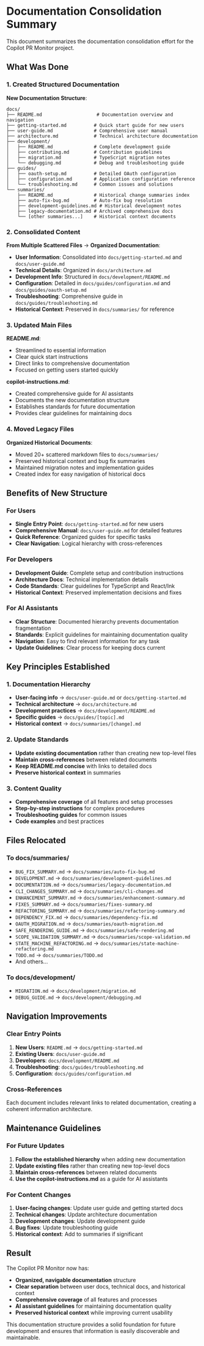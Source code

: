 # Documentation Consolidation Summary

This document summarizes the documentation consolidation effort for the Copilot PR Monitor project.

## What Was Done

### 1. Created Structured Documentation

**New Documentation Structure**:

```
docs/
├── README.md                    # Documentation overview and navigation
├── getting-started.md          # Quick start guide for new users
├── user-guide.md               # Comprehensive user manual
├── architecture.md             # Technical architecture documentation
├── development/
│   ├── README.md               # Complete development guide
│   ├── contributing.md         # Contribution guidelines
│   ├── migration.md            # TypeScript migration notes
│   └── debugging.md            # Debug and troubleshooting guide
├── guides/
│   ├── oauth-setup.md          # Detailed OAuth configuration
│   ├── configuration.md        # Application configuration reference
│   └── troubleshooting.md      # Common issues and solutions
└── summaries/
    ├── README.md               # Historical change summaries index
    ├── auto-fix-bug.md         # Auto-fix bug resolution
    ├── development-guidelines.md # Historical development notes
    ├── legacy-documentation.md # Archived comprehensive docs
    └── [other summaries...]    # Historical context documents
```

### 2. Consolidated Content

**From Multiple Scattered Files** → **Organized Documentation**:

- **User Information**: Consolidated into `docs/getting-started.md` and `docs/user-guide.md`
- **Technical Details**: Organized in `docs/architecture.md`
- **Development Info**: Structured in `docs/development/README.md`
- **Configuration**: Detailed in `docs/guides/configuration.md` and `docs/guides/oauth-setup.md`
- **Troubleshooting**: Comprehensive guide in `docs/guides/troubleshooting.md`
- **Historical Context**: Preserved in `docs/summaries/` for reference

### 3. Updated Main Files

**README.md**:

- Streamlined to essential information
- Clear quick start instructions
- Direct links to comprehensive documentation
- Focused on getting users started quickly

**copilot-instructions.md**:

- Created comprehensive guide for AI assistants
- Documents the new documentation structure
- Establishes standards for future documentation
- Provides clear guidelines for maintaining docs

### 4. Moved Legacy Files

**Organized Historical Documents**:

- Moved 20+ scattered markdown files to `docs/summaries/`
- Preserved historical context and bug fix summaries
- Maintained migration notes and implementation guides
- Created index for easy navigation of historical docs

## Benefits of New Structure

### For Users

- **Single Entry Point**: `docs/getting-started.md` for new users
- **Comprehensive Manual**: `docs/user-guide.md` for detailed features
- **Quick Reference**: Organized guides for specific tasks
- **Clear Navigation**: Logical hierarchy with cross-references

### For Developers

- **Development Guide**: Complete setup and contribution instructions
- **Architecture Docs**: Technical implementation details
- **Code Standards**: Clear guidelines for TypeScript and React/Ink
- **Historical Context**: Preserved implementation decisions and fixes

### For AI Assistants

- **Clear Structure**: Documented hierarchy prevents documentation fragmentation
- **Standards**: Explicit guidelines for maintaining documentation quality
- **Navigation**: Easy to find relevant information for any task
- **Update Guidelines**: Clear process for keeping docs current

## Key Principles Established

### 1. Documentation Hierarchy

- **User-facing info** → `docs/user-guide.md` or `docs/getting-started.md`
- **Technical architecture** → `docs/architecture.md`
- **Development practices** → `docs/development/README.md`
- **Specific guides** → `docs/guides/[topic].md`
- **Historical context** → `docs/summaries/[change].md`

### 2. Update Standards

- **Update existing documentation** rather than creating new top-level files
- **Maintain cross-references** between related documents
- **Keep README.md concise** with links to detailed docs
- **Preserve historical context** in summaries

### 3. Content Quality

- **Comprehensive coverage** of all features and setup processes
- **Step-by-step instructions** for complex procedures
- **Troubleshooting guides** for common issues
- **Code examples** and best practices

## Files Relocated

### To docs/summaries/

- `BUG_FIX_SUMMARY.md` → `docs/summaries/auto-fix-bug.md`
- `DEVELOPMENT.md` → `docs/summaries/development-guidelines.md`
- `DOCUMENTATION.md` → `docs/summaries/legacy-documentation.md`
- `CLI_CHANGES_SUMMARY.md` → `docs/summaries/cli-changes.md`
- `ENHANCEMENT_SUMMARY.md` → `docs/summaries/enhancement-summary.md`
- `FIXES_SUMMARY.md` → `docs/summaries/fixes-summary.md`
- `REFACTORING_SUMMARY.md` → `docs/summaries/refactoring-summary.md`
- `DEPENDENCY_FIX.md` → `docs/summaries/dependency-fix.md`
- `OAUTH_MIGRATION.md` → `docs/summaries/oauth-migration.md`
- `SAFE_RENDERING_GUIDE.md` → `docs/summaries/safe-rendering.md`
- `SCOPE_VALIDATION_SUMMARY.md` → `docs/summaries/scope-validation.md`
- `STATE_MACHINE_REFACTORING.md` → `docs/summaries/state-machine-refactoring.md`
- `TODO.md` → `docs/summaries/TODO.md`
- And others...

### To docs/development/

- `MIGRATION.md` → `docs/development/migration.md`
- `DEBUG_GUIDE.md` → `docs/development/debugging.md`

## Navigation Improvements

### Clear Entry Points

1. **New Users**: `README.md` → `docs/getting-started.md`
2. **Existing Users**: `docs/user-guide.md`
3. **Developers**: `docs/development/README.md`
4. **Troubleshooting**: `docs/guides/troubleshooting.md`
5. **Configuration**: `docs/guides/configuration.md`

### Cross-References

Each document includes relevant links to related documentation, creating a coherent information architecture.

## Maintenance Guidelines

### For Future Updates

1. **Follow the established hierarchy** when adding new documentation
2. **Update existing files** rather than creating new top-level docs
3. **Maintain cross-references** between related documents
4. **Use the copilot-instructions.md** as a guide for AI assistants

### For Content Changes

1. **User-facing changes**: Update user guide and getting started docs
2. **Technical changes**: Update architecture documentation
3. **Development changes**: Update development guide
4. **Bug fixes**: Update troubleshooting guide
5. **Historical context**: Add to summaries if significant

## Result

The Copilot PR Monitor now has:

- **Organized, navigable documentation** structure
- **Clear separation** between user docs, technical docs, and historical context
- **Comprehensive coverage** of all features and processes
- **AI assistant guidelines** for maintaining documentation quality
- **Preserved historical context** while improving current usability

This documentation structure provides a solid foundation for future development and ensures that information is easily discoverable and maintainable.
